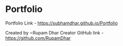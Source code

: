 # Portfolio
Portfolio Link - https://subhamdhar.github.io/Portfolio

Created by ~Rupam Dhar
Creator GitHub link - https://github.com/RupamDhar
